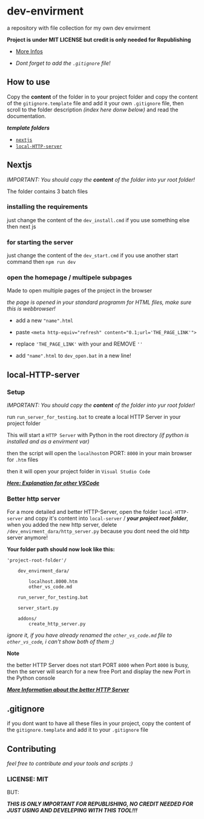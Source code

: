 <!-- written by Shadowdara -->
<!-- https://github.com/weuritz8u/dev-envirment -->

# dev-envirment

a repository with file collection for my own dev envirment

**Project is under MIT LICENSE but credit is only needed for
Republishing**

- <a href="#license_mit">More Infos</a>

- *Dont forget to add the `.gitignore` file!*

## How to use

Copy the **content** of the folder in to your project folder and copy
the content of
the `gitignore.template` file and add it your own `.gitignore` file,
then scroll to the folder description *(index here donw below)* and
read the documentation.

***template folders***

- <a href="#nextjs">`nextjs`</a>
- <a href="#local-HTTP-server">`local-HTTP-server`</a>


<!-- 
====================================================
====================== Nextjs ======================
====================================================
-->

<h2 id="nextjs">Nextjs</h2>

*IMPORTANT: You should copy the **content** of the folder into
yur root folder!*

The folder contains 3 batch files

### installing the requirements

just change the content of the `dev_install.cmd` if you use something
else then next js

### for starting the server

just change the content of the `dev_start.cmd` if you use another
start command then `npm run dev`

### open the homepage / multipele subpages

Made to open multiple pages of the project in the browser

*the page is opened in your standard programm for HTML files,
make sure this is webbrowser!*

- add a new `"name".html`

- paste `<meta http-equiv="refresh" content="0.1;url='THE_PAGE_LINK'">`

- replace `'THE_PAGE_LINK'` with your and REMOVE `''`

- add `"name".html` to `dev_open.bat` in a new line!


<!-- 
====================================================
================= local-HTTP-server ================
====================================================
-->

<h2 id="local-HTTP-server">local-HTTP-server</h2>

### Setup

*IMPORTANT: You should copy the **content** of the folder into
yur root folder!*

run `run_server_for_testing.bat` to create a local HTTP Server
in your project folder

This will start a `HTTP Server` with Python in the root directory
*(if python is installed and as a envirment var)*

then the script will open the `localhost`on PORT: `8000` in your
main browser for `.htm` files

then it will open your project folder in `Visual Studio Code`

***<a href="local-server/dev_envirment_dara/other_vs_code.md">
Here: Explanation for other VSCode</a>***

### Better http server

For a more detailed and better HTTP-Server, open the folder
`local-HTTP-server` and copy it's content into `local-server`
/ ***your project root folder***, when you added the new http
server, delete `/dev_envirment_dara/http_server.py` because
you dont need the old http server anymore!

**Your folder path should now look like this:**

```
'project-root-folder'/

    dev_envirment_dara/

        localhost.8000.htm
        other_vs_code.md

    run_server_for_testing.bat

    server_start.py

    addons/
        create_http_server.py
```

*ignore it, if you have already renamed the `other_vs_code.md`
file to `other_vs_code`, i can't show both of them ;)*

**Note**

the better HTTP Server does not start PORT `8000` when Port
`8000` is busy, then the server will search for a new free
Port and display the new Port in the Python console

***<a href="https://github.com/weuritz8u/local-HTTP-server">
More Information about the better HTTP Server</a>***


## .gitignore

if you dont want to have all these files in your project, copy the
content of the `gitignore.template` and add it to your `.gitignore`
file


## Contributing

*feel free to contribute and your tools and scripts :)*

<h3 id="license_mit">LICENSE: MIT</h3>

BUT:

***THIS IS ONLY IMPORTANT FOR REPUBLISHING, NO CREDIT NEEDED FOR JUST
USING AND DEVELEPING WITH THIS TOOL!!!***
